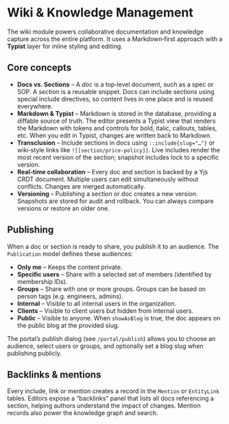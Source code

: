 # Wiki & Knowledge Management

The wiki module powers collaborative documentation and knowledge capture across the entire platform. It uses a Markdown‑first approach with a **Typist** layer for inline styling and editing.

## Core concepts

* **Docs vs. Sections** – A *doc* is a top‑level document, such as a spec or SOP. A *section* is a reusable snippet. Docs can include sections using special include directives, so content lives in one place and is reused everywhere.
* **Markdown & Typist** – Markdown is stored in the database, providing a diffable source of truth. The editor presents a Typist view that renders the Markdown with tokens and controls for bold, italic, callouts, tables, etc. When you edit in Typist, changes are written back to Markdown.
* **Transclusion** – Include sections in docs using `::include{slug="…"}` or wiki‑style links like `![[section/price-policy]]`. Live includes render the most recent version of the section; snapshot includes lock to a specific version.
* **Real‑time collaboration** – Every doc and section is backed by a Yjs CRDT document. Multiple users can edit simultaneously without conflicts. Changes are merged automatically.
* **Versioning** – Publishing a section or doc creates a new version. Snapshots are stored for audit and rollback. You can always compare versions or restore an older one.

## Publishing

When a doc or section is ready to share, you publish it to an audience. The `Publication` model defines these audiences:

* **Only me** – Keeps the content private.
* **Specific users** – Share with a selected set of members (identified by membership IDs).
* **Groups** – Share with one or more groups. Groups can be based on person tags (e.g. engineers, admins).
* **Internal** – Visible to all internal users in the organization.
* **Clients** – Visible to client users but hidden from internal users.
* **Public** – Visible to anyone. When `showAsBlog` is true, the doc appears on the public blog at the provided slug.

The portal’s publish dialog (see `/portal/publish`) allows you to choose an audience, select users or groups, and optionally set a blog slug when publishing publicly.

## Backlinks & mentions

Every include, link or mention creates a record in the `Mention` or `EntityLink` tables. Editors expose a “backlinks” panel that lists all docs referencing a section, helping authors understand the impact of changes. Mention records also power the knowledge graph and search.
